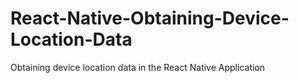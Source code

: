 # React-Native-Obtaining-Device-Location-Data
Obtaining device location data in the React Native Application
